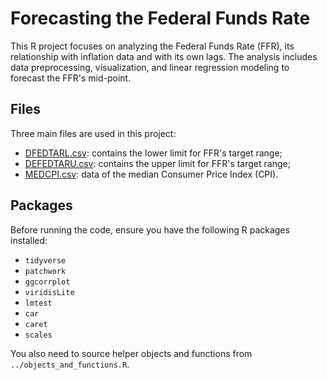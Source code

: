 # Forecasting the Federal Funds Rate

This R project focuses on analyzing the Federal Funds Rate (FFR), its relationship with inflation data and with its own lags. The analysis includes data preprocessing, visualization, and linear regression modeling to forecast the FFR's mid-point. 

## Files

Three main files are used in this project:

* [DFEDTARL.csv](https://fred.stlouisfed.org/series/DFEDTARL): contains the lower limit for FFR's target range;
* [DEFEDTARU.csv](https://fred.stlouisfed.org/series/DFEDTARU): contains the upper limit for FFR's target range;
* [MEDCPI.csv](https://fred.stlouisfed.org/series/MEDCPIM158SFRBCLE): data of the median Consumer Price Index (CPI).

## Packages

Before running the code, ensure you have the following R packages installed:

* `tidyverse`
* `patchwork`
* `ggcorrplot`
* `viridisLite`
* `lmtest`
* `car`
* `caret`
* `scales`

You also need to source helper objects and functions from `../objects_and_functions.R`.
